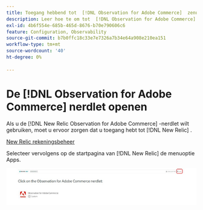 ```yaml
---
title: Toegang hebbend tot  [!DNL Observation for Adobe Commerce]  zenuwlet
description: Leer hoe te om tot  [!DNL Observation for Adobe Commerce]  zenuwlet toegang te hebben.
exl-id: 4b6f554e-685b-465d-8676-b70e790606c6
feature: Configuration, Observability
source-git-commit: b7b0ffc18c33e7e7326a7b34e64a908e210ea151
workflow-type: tm+mt
source-wordcount: '40'
ht-degree: 0%

---
```


# De [!DNL Observation for Adobe Commerce] nerdlet openen

Als u de [!DNL New Relic Observation for Adobe Commerce] -nerdlet wilt gebruiken, moet u ervoor zorgen dat u toegang hebt tot [!DNL New Relic] .

[ New Relic rekeningsbeheer ](https://experienceleague.adobe.com/en/docs/commerce-on-cloud/user-guide/monitor/new-relic/account-management)

Selecteer vervolgens op de startpagina van [!DNL New Relic] de menuoptie Apps.

![ New Relic homepage ](../../assets/tools/observation-for-adobe-commerce/new-relic-homepage.jpeg)
